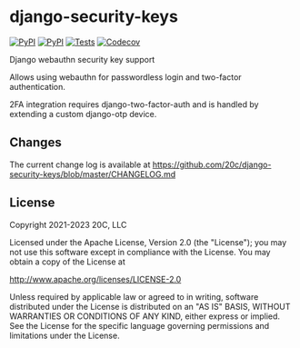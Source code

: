 
# django-security-keys

[![PyPI](https://img.shields.io/pypi/v/django-security-keys.svg?maxAge=60)](https://pypi.python.org/pypi/django-security-keys)
[![PyPI](https://img.shields.io/pypi/pyversions/django-security-keys.svg?maxAge=600)](https://pypi.python.org/pypi/django-security-keys)
[![Tests](https://github.com/20c/django-security-keys/workflows/tests/badge.svg)](https://github.com/20c/django-security-keys)
[![Codecov](https://img.shields.io/codecov/c/github/20c/django-security-keys/master.svg)](https://codecov.io/github/20c/django-security-keys)

Django webauthn security key support

Allows using webauthn for passwordless login and two-factor authentication.

2FA integration requires django-two-factor-auth and is handled by extending a custom django-otp device.

## Changes

The current change log is available at <https://github.com/20c/django-security-keys/blob/master/CHANGELOG.md>

## License

Copyright 2021-2023 20C, LLC

Licensed under the Apache License, Version 2.0 (the "License");
you may not use this software except in compliance with the License.
You may obtain a copy of the License at

   http://www.apache.org/licenses/LICENSE-2.0

Unless required by applicable law or agreed to in writing, software
distributed under the License is distributed on an "AS IS" BASIS,
WITHOUT WARRANTIES OR CONDITIONS OF ANY KIND, either express or implied.
See the License for the specific language governing permissions and
limitations under the License.
